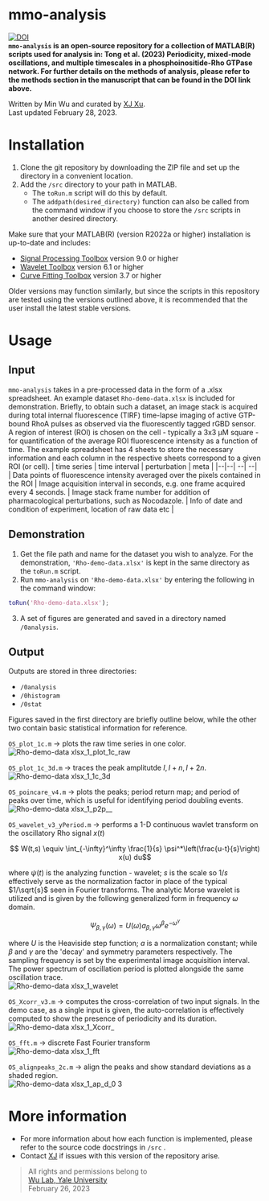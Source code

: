 # mmo-analysis

[![DOI](https://zenodo.org/badge/doi/Tong2023paperlink.svg)](https://www.biorxiv.org/content/10.1101/2023.05.22.541800v1) <br/>
**`mmo-analysis` is an open-source repository for a collection of MATLAB(R) scripts used for analysis in: Tong et al. (2023) Periodicity, mixed-mode oscillations, and multiple timescales in a phosphoinositide-Rho GTPase network. For further details on the methods of analysis, please refer to the methods section in the manuscript that can be found in the DOI link above.** <br/>

Written by Min Wu and curated by [XJ Xu](https://github.com/xj-xu).<br/>
Last updated February 28, 2023.

Installation
============

1. Clone the git repository by downloading the ZIP file and set up the directory in a convenient location.
2. Add the `/src` directory to your path in MATLAB.
    - The `toRun.m` script will do this by default.
    - The `addpath(desired_directory)` function can also be called from the command window if you choose to store the `/src`  scripts in another desired directory.

Make sure that your MATLAB(R) (version R2022a or higher) installation is up-to-date and includes:

* [Signal Processing Toolbox](https://www.mathworks.com/products/signal.html) version 9.0 or higher
* [Wavelet Toolbox](https://www.mathworks.com/products/wavelet.html) version 6.1 or higher
* [Curve Fitting Toolbox](https://www.mathworks.com/products/curvefitting.html) version 3.7 or higher

Older versions may function similarly, but since the scripts in this repository are tested using the versions outlined above, it is recommended that the user install the latest stable versions.

Usage
=====
Input
------
`mmo-analysis` takes in a pre-processed data in the form of a .xlsx spreadsheet. An example dataset `Rho-demo-data.xlsx` is included for demonstration. Briefly, to obtain such a dataset, an image stack is acquired during total internal fluorescence (TIRF) time-lapse imaging of active GTP-bound RhoA pulses as observed via the fluorescently tagged rGBD sensor. A region of interest (ROI) is chosen on the cell - typically a 3x3 &mu;M square - for quantification of the average ROI fluorescence intensity as a function of time. The example spreadsheet has 4 sheets to store the necessary information and each column in the respective sheets correspond to a given ROI (or cell).
| time series | time interval | perturbation | meta |
|--|--| --| --|
| Data points of fluorescence intensity averaged over the pixels contained in the ROI | Image acquisition interval in seconds, e.g. one frame acquired every 4 seconds. | Image stack frame number for addition of pharmacological perturbations, such as Nocodazole. |  Info of date and condition of experiment, location of raw data etc  |

Demonstration
------
  1. Get the file path and name for the dataset you wish to analyze. For the demonstration, `'Rho-demo-data.xlsx'` is kept in the same directory as the `toRun.m` script.
  2. Run `mmo-analysis` on `'Rho-demo-data.xlsx'` by entering the following in the command window:
```matlab
toRun('Rho-demo-data.xlsx');
```
 3. A set of figures are generated and saved in a directory named `/0analysis`. 

Output
------
Outputs are stored in three directories: 
- `/0analysis`
- `/0histogram`
- `/0stat`

Figures saved in the first directory are briefly outline below, while the other two contain basic statistical information for reference. <br/>

`OS_plot_1c.m` &rarr; plots the raw time series in one color. <br/>
![Rho-demo-data xlsx_1_plot_1c_raw](https://user-images.githubusercontent.com/33842377/221711043-b4c2473d-0141-4f4c-9a9f-0e297de8d258.png)

`OS_plot_1c_3d.m` &rarr; traces the peak amplitutde $I, I+n, I+2n$. <br/>
![Rho-demo-data xlsx_1_1c_3d](https://user-images.githubusercontent.com/33842377/221984463-7c972a18-40a1-4081-91cf-f1d7cbf4d496.png)

`OS_poincare_v4.m` &rarr; plots the peaks; period return map; and period of peaks over time, which is useful for identifying period doubling events. <br/>
![Rho-demo-data xlsx_1_p2p__](https://user-images.githubusercontent.com/33842377/221711369-da72219b-0f61-4ba8-b19f-aaf07ff8330b.png)

`OS_wavelet_v3_yPeriod.m` &rarr; performs a 1-D continuous wavlet transform on the oscillatory Rho signal $x(t)$ <br/>

$$ W(t,s) \equiv \int_{-\infty}^\infty \frac{1}{s} \psi^*\left(\frac{u-t}{s}\right) x(u) du$$

where $\psi(t)$ is the analyzing function - wavelet; $s$ is the scale so $1/s$ effectively serve as the normalization factor in place of the typical $1/\sqrt{s}$ seen in Fourier transforms. The analytic Morse wavelet is utilized and is given by the following generalized form in frequency $\omega$ domain. <br/>

$$ \Psi_{\beta,\gamma}(\omega) = U(\omega) a_{\beta,\gamma} \omega^\beta e^{-\omega^\gamma} $$

where $U$ is the Heaviside step function; $a$ is a normalization constant; while $\beta$ and $\gamma$ are the 'decay' and symmetry parameters respectively. The sampling frequency is set by the experimental image acquisition interval. The power spectrum of oscillation period is plotted alongside the same oscillation trace. <br/>
![Rho-demo-data xlsx_1_wavelet](https://user-images.githubusercontent.com/33842377/221984199-98a97417-a08f-4d71-aba6-a60478e30f03.png)

`OS_Xcorr_v3.m` &rarr; computes the cross-correlation of two input signals. In the demo case, as a single input is given, the auto-correlation is effectively computed to show the presence of periodicity and its duration. <br/>
![Rho-demo-data xlsx_1_Xcorr_](https://user-images.githubusercontent.com/33842377/222005955-05a211a5-f672-4643-b131-aa3f05222176.png)

`OS_fft.m` &rarr; discrete Fast Fourier transform <br/>
![Rho-demo-data xlsx_1_fft](https://user-images.githubusercontent.com/33842377/222254493-d0df7513-fb81-4035-9af7-d7e5377506a5.png)

`OS_alignpeaks_2c.m` &rarr; align the peaks and show standard deviations as a shaded region. <br/>
![Rho-demo-data xlsx_1_ap_d_0 3](https://user-images.githubusercontent.com/33842377/222254572-fe75c5f9-9d76-491d-b0a2-b351c197cd0d.png)


More information
================
* For more information about how each function is implemented, please refer to the source code docstrings in  `/src` . 
* Contact [XJ](xj.xu@yale.edu) if issues with this version of the repository arise.
> All rights and permissions belong to <br/>
> [Wu Lab, Yale University](https://medicine.yale.edu/lab/wu/) <br/>
> February 26, 2023

